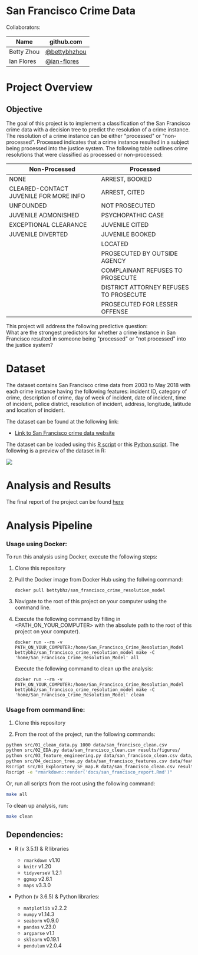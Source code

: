 # San Francisco Crime Data
Collaborators:

|Name| github.com |
|---|---|
|Betty Zhou |[@bettybhzhou](https://github.com/bettybhzhou)|
|Ian Flores |[@ian-flores](https://github.com/ian-flores)|

# Project Overview

## Objective  
The goal of this project is to implement a classification of the San Francisco crime data with a decision tree to predict the resolution of a crime instance. The resolution of a crime instance can be either "processed" or "non-processed". Processed indicates that a crime instance resulted in a subject being processed into the justice system. The following table outlines crime resolutions that were classified as processed or non-processed:

| Non-Processed                          | Processed                              |
|----------------------------------------|----------------------------------------|
| NONE                                   | ARREST, BOOKED                         |
| CLEARED-CONTACT JUVENILE FOR MORE INFO | ARREST, CITED                          |
| UNFOUNDED                              | NOT PROSECUTED                         |
| JUVENILE ADMONISHED                    | PSYCHOPATHIC CASE                      |
| EXCEPTIONAL CLEARANCE                  | JUVENILE CITED                         |
| JUVENILE DIVERTED                      | JUVENILE BOOKED                        |
|                                        | LOCATED                                |
|                                        | PROSECUTED BY OUTSIDE AGENCY           |
|                                        | COMPLAINANT REFUSES TO PROSECUTE       |
|                                        | DISTRICT ATTORNEY REFUSES TO PROSECUTE |
|                                        | PROSECUTED FOR LESSER OFFENSE          |

This project will address the following predictive question:  
What are the strongest predictors for whether a crime instance in San Francisco resulted in someone being "processed" or "not processed" into the justice system?

# Dataset

The dataset contains San Francisco crime data from 2003 to May 2018 with each crime instance having the following features: incident ID, category of crime, description of crime, day of week of incident, date of incident, time of incident, police district, resolution of incident, address, longitude, latitude and location of incident.

The dataset can be found at the following link:  
- [Link to San Francisco crime data website](https://data.sfgov.org/Public-Safety/Police-Department-Incident-Reports-Historical-2003/tmnf-yvry)

The dataset can be loaded using this [R script](https://github.com/UBC-MDS/DSCI_522_SF_crime/blob/master/src/01_load-data.R)
or this [Python script](https://github.com/UBC-MDS/DSCI_522_SF_crime/blob/master/src/01_load-data.py). The following is a preview of the dataset in R:

![](https://github.com/bettybhzhou/DSCI_522_SF_crime/blob/master/data/imgs/Raw_data_preview.png)

# Analysis and Results
The final report of the project can be found [here](https://github.com/bettybhzhou/DSCI_522_SF_crime/blob/master/docs/san_francisco_report.md)

# Analysis Pipeline

### Usage using Docker:
To run this analysis using Docker, execute the following steps:

1. Clone this repository
2. Pull the Docker image from Docker Hub using the follwing command:
   ```
   docker pull bettybhz/san_francisco_crime_resolution_model
   ```
2. Navigate to the root of this project on your computer using the command line.
3. Execute the following command by filling in <PATH_ON_YOUR_COMPUTER> with the absolute path to the root of this project on your computer).

    ```
    docker run --rm -v PATH_ON_YOUR_COMPUTER:/home/San_Francisco_Crime_Resolution_Model bettybhz/san_francisco_crime_resolution_model make -C 'home/San_Francisco_Crime_Resolution_Model' all
    ```
    Execute the following command to clean up the analysis:

    ```
    docker run --rm -v PATH_ON_YOUR_COMPUTER:/home/San_Francisco_Crime_Resolution_Model bettybhz/san_francisco_crime_resolution_model make -C 'home/San_Francisco_Crime_Resolution_Model' clean

### Usage from command line:

1. Clone this repository

2. From the root of the project, run the following commands:

```bash
python src/01_clean_data.py 1000 data/san_francisco_clean.csv
python src/02_EDA.py data/san_francisco_clean.csv results/figures/
python src/03_feature_engineering.py data/san_francisco_clean.csv data/san_francisco_features.csv
python src/04_decison_tree.py data/san_francisco_features.csv data/feature_results.csv
Rscript src/03_Exploratory_SF_map.R data/san_francisco_clean.csv results/figures/
Rscript -e "rmarkdown::render('docs/san_francisco_report.Rmd')"
```
Or, run all scripts from the root using the following command:

```bash
make all
```

To clean up analysis, run:

```bash
make clean
```

## Dependencies:
- R (v 3.5.1) & R libraries
  - `rmarkdown` v1.10  
  - `knitr` v1.20  
  - `tidyverse`v 1.2.1  
  - `ggmap` v2.6.1
  - `maps` v3.3.0

- Python (v 3.6.5) & Python libraries:
  - `matplotlib` v2.2.2
  - `numpy` v1.14.3
  - `seaborn` v0.9.0
  - `pandas` v.23.0
  - `argparse` v1.1
  - `sklearn` v0.19.1
  - `pendulum` v2.0.4
